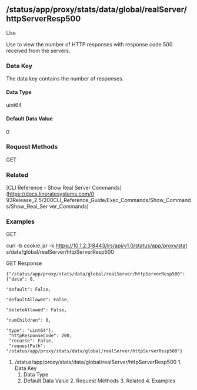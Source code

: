 ## /status/app/proxy/stats/data/global/realServer/httpServerResp500

Use

Use to view the number of HTTP responses with response code 500 received from
the servers.

### Data Key

The data key contains the number of responses.

#### Data Type

uint64

#### Default Data Value

0

### Request Methods

GET

### Related

[CLI Reference - Show Real Server Commands](https://docs.lineratesystems.com/0
93Release_2.5/200CLI_Reference_Guide/Exec_Commands/Show_Commands/Show_Real_Ser
ver_Commands)

### Examples

GET

curl -b cookie.jar -k https://10.1.2.3:8443/lrs/api/v1.0/status/app/proxy/stat
s/data/global/realServer/httpServerResp500

GET Response

    
    {"/status/app/proxy/stats/data/global/realServer/httpServerResp500": {"data": 0,
                                                                           "default": False,
                                                                           "defaultAllowed": False,
                                                                           "deleteAllowed": False,
                                                                           "numChildren": 0,
                                                                           "type": "uint64"},
     "httpResponseCode": 200,
     "recurse": False,
     "requestPath": "/status/app/proxy/stats/data/global/realServer/httpServerResp500"}
    

  1. /status/app/proxy/stats/data/global/realServer/httpServerResp500
    1. Data Key
      1. Data Type
      2. Default Data Value
    2. Request Methods
    3. Related
    4. Examples

